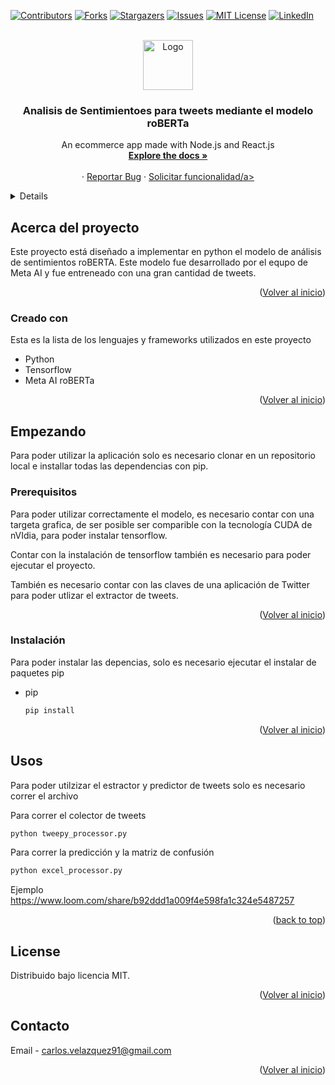 <a name="readme-top"></a>
[![Contributors][contributors-shield]][contributors-url]
[![Forks][forks-shield]][forks-url]
[![Stargazers][stars-shield]][stars-url]
[![Issues][issues-shield]][issues-url]
[![MIT License][license-shield]][license-url]
[![LinkedIn][linkedin-shield]][linkedin-url]

<!-- PROJECT LOGO -->
<br />
<div align="center">
  <a href="https://github.com/tyesh/roberta_final_project">
    <img src="https://upload.wikimedia.org/wikipedia/commons/a/a7/React-icon.svg" alt="Logo" width="80" height="80">
  </a>

  <h3 align="center">Analisis de Sentimientoes para tweets mediante el modelo roBERTa</h3>

  <p align="center">
    An ecommerce app made with Node.js and React.js
    <br />
    <a href="https://github.com/tyesh/roberta_final_project"><strong>Explore the docs »</strong></a>
    <br />
    <br />
    ·
    <a href="https://github.com/tyesh/roberta_final_project/issues">Reportar Bug</a>
    ·
    <a href="https://github.com/tyesh/roberta_final_project/issues">Solicitar funcionalidad/a>
  </p>
</div>

<!-- TABLE OF CONTENTS -->
<details>
  <summary>Table of Contents</summary>
  <ol>
    <li>
      <a href="#acerca-del-proyecto">Acerca del protecto</a>
      <ul>
        <li><a href="#creado-con">Creado con</a></li>
      </ul>
    </li>
    <li>
      <a href="#empezando">Empezando</a>
      <ul>
        <li><a href="#Prerequisitos">Prerequisitos</a></li>
        <li><a href="#instalación">Instalación</a></li>
      </ul>
    </li>
    <li><a href="#usos">Usos</a></li>
    <li><a href="#licencia">Licencia</a></li>
    <li><a href="#contacto">Contacto</a></li>
  </ol>
</details>

<!-- ABOUT THE PROJECT -->
## Acerca del proyecto
Este proyecto está diseñado a implementar en python el modelo de análisis de sentimientos roBERTA. Este modelo fue desarrollado por el equpo de Meta AI y fue entreneado con una gran cantidad de tweets.

<p align="right">(<a href="#readme-top">Volver al inicio</a>)</p>

### Creado con

Esta es la lista de los lenguajes y frameworks utilizados en este proyecto

* Python
* Tensorflow
* Meta AI roBERTa

<p align="right">(<a href="#readme-top">Volver al inicio</a>)</p>

<!-- GETTING STARTED -->
## Empezando
Para poder utilizar la aplicación solo es necesario clonar en un repositorio local e installar todas las dependencias con pip.

### Prerequisitos

Para poder utilizar correctamente el modelo, es necesario contar con una targeta grafica, de ser posible ser comparible con la tecnología CUDA de nVIdia, para poder instalar tensorflow.

Contar con la instalación de tensorflow también es necesario para poder ejecutar el proyecto.

También es necesario contar con las claves de una aplicación de Twitter para poder utlizar el extractor de tweets.

<p align="right">(<a href="#readme-top">Volver al inicio</a>)</p>

### Instalación

Para poder instalar las depencias, solo es necesario ejecutar el instalar de paquetes pip
* pip
  ```sh
  pip install
   ```

<p align="right">(<a href="#readme-top">Volver al inicio</a>)</p>

<!-- USAGE EXAMPLES -->
## Usos

Para poder utilzizar el estractor y predictor de tweets solo es necesario correr el archivo 

Para correr el colector de tweets
   ```sh
   python tweepy_processor.py
   ```

Para correr la predicción y la matriz de confusión
   ```sh
   python excel_processor.py
   ```
   
Ejemplo https://www.loom.com/share/b92ddd1a009f4e598fa1c324e5487257

<p align="right">(<a href="#readme-top">back to top</a>)</p>

<!-- LICENSE -->
## License

Distribuido bajo licencia MIT. 

<p align="right">(<a href="#readme-top">Volver al inicio</a>)</p>

<!-- Contacto -->
## Contacto

Email - carlos.velazquez91@gmail.com

<p align="right">(<a href="#readme-top">Volver al inicio</a>)</p>

<!-- MARKDOWN LINKS & IMAGES -->
<!-- https://www.markdownguide.org/basic-syntax/#reference-style-links -->
[contributors-shield]: https://img.shields.io/github/contributors/tyesh/roberta_final_project.svg?style=for-the-badge
[contributors-url]: https://github.com/tyesh/roberta_final_project/graphs/contributors
[forks-shield]: https://img.shields.io/github/forks/tyesh/roberta_final_project.svg?style=for-the-badge
[forks-url]: https://github.com/tyesh/roberta_final_project/network/members
[stars-shield]: https://img.shields.io/github/stars/tyesh/roberta_final_project.svg?style=for-the-badge
[stars-url]: https://github.com/tyesh/roberta_final_project/stargazers
[issues-shield]: https://img.shields.io/github/issues/tyesh/roberta_final_project.svg?style=for-the-badge
[issues-url]: https://github.com/tyesh/roberta_final_project/issues
[license-shield]: https://img.shields.io/github/license/tyesh/roberta_final_project.svg?style=for-the-badge
[license-url]: https://github.com/tyesh/roberta_final_project/blob/master/LICENSE.txt
[linkedin-shield]: https://img.shields.io/badge/-LinkedIn-black.svg?style=for-the-badge&logo=linkedin&colorB=555
[linkedin-url]: https://www.linkedin.com/in/carlos-velazquez-94760694/
[product-screenshot]: images/screenshot.png
[Next.js]: https://img.shields.io/badge/next.js-000000?style=for-the-badge&logo=nextdotjs&logoColor=white
[Next-url]: https://nextjs.org/
[React.js]: https://img.shields.io/badge/React-20232A?style=for-the-badge&logo=react&logoColor=61DAFB
[React-url]: https://reactjs.org/
[Vue.js]: https://img.shields.io/badge/Vue.js-35495E?style=for-the-badge&logo=vuedotjs&logoColor=4FC08D
[Vue-url]: https://vuejs.org/
[Angular.io]: https://img.shields.io/badge/Angular-DD0031?style=for-the-badge&logo=angular&logoColor=white
[Angular-url]: https://angular.io/
[Svelte.dev]: https://img.shields.io/badge/Svelte-4A4A55?style=for-the-badge&logo=svelte&logoColor=FF3E00
[Svelte-url]: https://svelte.dev/
[Laravel.com]: https://img.shields.io/badge/Laravel-FF2D20?style=for-the-badge&logo=laravel&logoColor=white
[Laravel-url]: https://laravel.com
[Bootstrap.com]: https://img.shields.io/badge/Bootstrap-563D7C?style=for-the-badge&logo=bootstrap&logoColor=white
[Bootstrap-url]: https://getbootstrap.com
[Node.js]: https://img.shields.io/badge/Node.JS-2c3e50?style=for-the-badge&logo=nodedotjs&logoColor=white+
[Node-url]: https://nodejs.org/
[Bootstrap.com]: https://img.shields.io/badge/Bootstrap-563D7C?style=for-the-badge&logo=bootstrap&logoColor=white
[Bootstrap-url]: https://getbootstrap.com
[JQuery.com]: https://img.shields.io/badge/jQuery-0769AD?style=for-the-badge&logo=jquery&logoColor=white
[JQuery-url]: https://jquery.com 
[MongoDB]: https://img.shields.io/badge/MongoDB-27ae60?style=for-the-badge&logo=mongodb&logoColor=white
[MongoDB-url]: https://www.mongodb.com/
